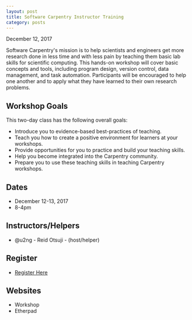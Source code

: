 ```yaml
---
layout: post
title: Software Carpentry Instructor Training
category: posts
---
```

December 12, 2017

Software Carpentry's mission is to help scientists and engineers get more research done in less time and with less pain by teaching them basic lab skills for scientific computing. This hands-on workshop will cover basic concepts and tools, including program design, version control, data management, and task automation. Participants will be encouraged to help one another and to apply what they have learned to their own research problems.

## Workshop Goals 

This two-day class has the following overall goals:

* Introduce you to evidence-based best-practices of teaching.
* Teach you how to create a positive environment for learners at your workshops.
* Provide opportunities for you to practice and build your teaching skills.
* Help you become integrated into the Carpentry community.
* Prepare you to use these teaching skills in teaching Carpentry workshops.


## Dates

* December 12-13, 2017
* 8-4pm 

## Instructors/Helpers

* @u2ng - Reid Otsuji - (host/helper)

## Register 

* [Register Here](http://ucsd.libcal.com/event/2561343)

## Websites

* Workshop 
* Etherpad
